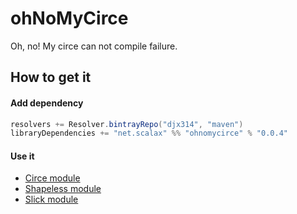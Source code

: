 ohNoMyCirce
==============

Oh, no! My circe can not compile failure.

How to get it
-------------

#### Add dependency

```scala
resolvers += Resolver.bintrayRepo("djx314", "maven")
libraryDependencies += "net.scalax" %% "ohnomycirce" % "0.0.4"
```

#### Use it

- [Circe module](./Circe.md)
- [Shapeless module](./Shapeless.md)
- [Slick module](./Slick.md)
